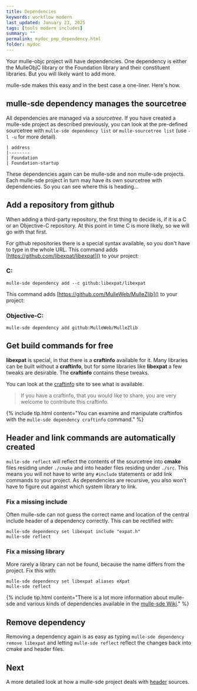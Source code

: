 ```yaml
---
title: Dependencies
keywords: workflow modern
last_updated: January 23, 2025
tags: [tools modern includes]
summary: ""
permalink: mydoc_pnp_dependency.html
folder: mydoc
---
```


Your mulle-objc project will have dependencies. One dependency is either the
MulleObjC library or the Foundation library and their constituent libraries.
But you will likely want to add more.

mulle-sde makes this easy and in the best case a one-liner. Here's
how.

## mulle-sde dependency manages the sourcetree

All dependencies are managed via a *sourcetree*. If you have created a
mulle-sde project as described previously, you can look at the pre-defined
sourcetree with `mulle-sde dependency list` or  `mulle-sourcetree list`
(use `-l -u` for more detail).

```
| address
|--------
| Foundation
| Foundation-startup
```

These dependencies again can be mulle-sde and non mulle-sde projects.
Each mulle-sde project in turn may have its own sourcetree with
dependencies. So you can see where this is heading...


## Add a repository from github

When adding a third-party repository, the first thing to decide is, if it is
a C or an Objective-C repository. At this point in time  C is more likely, so
we will go with that first.

For github repositories there is a special syntax available, so you don't have
to type in the whole URL. This command adds
[https://github.com/libexpat/libexpat]() to your project:

### C:

``` console
mulle-sde dependency add --c github:libexpat/libexpat
```

This command adds
[https://github.com/MulleWeb/MulleZlib]() to your project:

### Objective-C:

``` console
mulle-sde dependency add github:MulleWeb/MulleZlib
```

## Get build commands for free

**libexpat** is special, in that there is a **craftinfo** available for it.
Many libraries can be built without a **craftinfo**, but for some libraries
like **libexpat** a few tweaks are desirable. The **craftinfo** contains these
tweaks.

You can look at the [craftinfo](https://github.com/craftinfo) site to see
what is available.

> If you have a craftinfo, that you would like to share, you are very welcome
> to contribute this craftinfo.

{% include tip.html content="You can examine and manipulate craftinfos with the
`mulle-sde dependency craftinfo` command." %}


## Header and link commands are automatically created

`mulle-sde reflect` will reflect the contents of the sourcetree into **cmake** files
residing under `./cmake` and into header files residing under `./src`.
This means you will not have to write any `#include` statements or add link
commands to your project. As dependencies are recursive, you also won't have to
figure out against which system library to link.

### Fix a missing include

Often mulle-sde can not guess the correct name and location of the central
include header of a dependency correctly. This can be rectified with:

``` console
mulle-sde dependency set libexpat include "expat.h"
mulle-sde reflect
```

### Fix a missing library

More rarely a library can not be found, because the name differs from the
project. Fix this with:

``` console
mulle-sde dependency set libexpat aliases eXpat
mulle-sde reflect
```

{% include tip.html content="There is a lot more information about
mulle-sde and various kinds of dependencies available in the
[mulle-sde Wiki](https://github.com/mulle-sde/mulle-sde/wiki)."
%}

## Remove dependency

Removing a dependency again is as easy as typing `mulle-sde dependency
remove libexpat` and letting `mulle-sde reflect` reflect the changes back into
cmake and header files.


## Next

A more detailed look at how a mulle-sde project deals with
[header](mydoc_pnp_source.html) sources.
